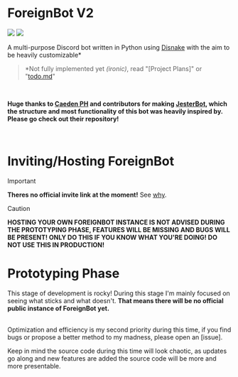# ForeignBot V2

<p float="left">
    <img src="https://cdn.discordapp.com/attachments/1046997746722295810/1255193089929117716/icon.png?ex=667c3d28&is=667aeba8&hm=af3bfbec8d5baab94b978d37627b9d9202bf49ca48f03067626b839639a72f42&">
    <img src="https://cdn.discordapp.com/attachments/1046997746722295810/1255195598462783629/text.png?ex=667c3f7f&is=667aedff&hm=ee0b8236a413df1db229d12a0122d7c6443a7c7754c349161d4f9685162fe261&">
</p>

A multi-purpose Discord bot written in Python using [Disnake](https://github.com/DisnakeDev/disnake) with the aim to be heavily customizable*
>*Not fully implemented yet *(ironic)*, read "[Project Plans]" or "[todo.md](./todo.md)"

<br />

**Huge thanks to [Caeden PH](https://github.com/CaedenPH) and contributors for making [JesterBot](https://github.com/CaedenPH/JesterBot), which the structure and most functionality of this bot was heavily inspired by. Please go check out their repository!**

<br />

# Inviting/Hosting ForeignBot

>[!IMPORTANT]
>**Theres no official invite link at the moment!** See [why](#prototyping-phase).

>[!CAUTION]
>**HOSTING YOUR OWN FOREIGNBOT INSTANCE IS NOT ADVISED DURING THE PROTOTYPING PHASE, FEATURES WILL BE MISSING AND BUGS WILL BE PRESENT! ONLY DO THIS IF YOU KNOW WHAT YOU'RE DOING! DO NOT USE THIS IN PRODUCTION!**

# Prototyping Phase
This stage of development is rocky! During this stage I'm mainly focused on seeing what sticks and what doesn't. **That means there will be no official public instance of ForeignBot yet.**

<br />
Optimization and efficiency is my second priority during this time, if you find bugs or propose a better method to my madness, please open an [issue].

Keep in mind the source code during this time will look chaotic, as updates go along and new features are added the source code will be more and more presentable.